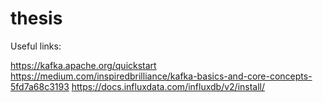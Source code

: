 # thesis


Useful links:

https://kafka.apache.org/quickstart
https://medium.com/inspiredbrilliance/kafka-basics-and-core-concepts-5fd7a68c3193
https://docs.influxdata.com/influxdb/v2/install/